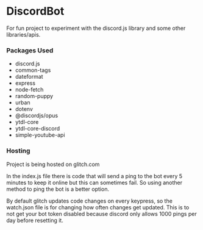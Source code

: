 # DiscordBot

For fun project to experiment with the discord.js library and some other libraries/apis.

### Packages Used

- discord.js
- common-tags
- dateformat
- express
- node-fetch
- random-puppy
- urban
- dotenv
- @discordjs/opus
- ytdl-core
- ytdl-core-discord
- simple-youtube-api

### Hosting

Project is being hosted on glitch.com

In the index.js file there is code that will send a ping to the bot every 5 minutes to keep it online but this can sometimes fail. So using another method to ping the bot is a better option.

By default glitch updates code changes on every keypress, so the watch.json file is for changing how often changes get updated. This is to not get your bot token disabled because discord only allows 1000 pings per day before resetting it.

